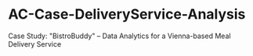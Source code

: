 # AC-Case-DeliveryService-Analysis
Case Study: "BistroBuddy" – Data Analytics for a Vienna-based Meal Delivery Service
